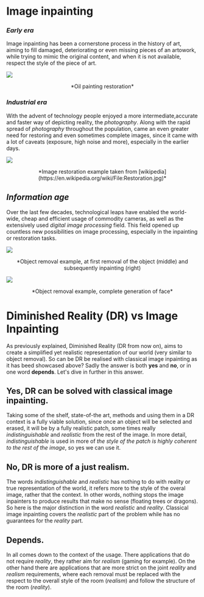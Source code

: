 # Image inpainting
### _Early era_
Image inpainting has been a cornerstone process in the history of art, aiming to fill damaged, deteriorating or even missing pieces of an artowork, while trying to mimic the original content, and when it is not available, respect the style of the piece of art. 

![](https://github.com/atlantis-ar/notes/blob/main/assets/img/image_inpainting/oil_painting_restoration.jpeg)
<center>
*Oil painting restoration*
</center>

### _Industrial era_
With the advent of technology people enjoyed a more intermediate,accurate and faster way of depicting reality, the _photography_. Along with the rapid spread of _photography_ throughout the population, came an even greater need for restoring and even sometimes complete images, since it came with a lot of caveats (exposure, high noise and more), especially in the earlier days.

![](https://github.com/atlantis-ar/notes/blob/main/assets/img/image_inpainting/black_n_whie_restoration.jpg)
<center>
*Image restoration example taken from [wikipedia](https://en.wikipedia.org/wiki/File:Restoration.jpg)*
</center>

## _Information age_
Over the last few decades, technological leaps have enabled the world-wide, cheap and efficient usage of commodity cameras, as well as the extensively used _digital image processing_ field. This field opened up countless new possibilities on image processing, especially in the inpainting or restoration tasks.

![](https://github.com/atlantis-ar/notes/blob/main/assets/img/image_inpainting/object_removal.jpg)
<center>
*Object removal example, at first removal of the object (middle) and subsequently inpainting (right)
</center>

![](https://github.com/atlantis-ar/notes/blob/main/assets/img/image_inpainting/face_inpainting.jpg)
<center>
*Object removal example, complete generation of face*
</center>




# Diminished Reality (DR) vs Image Inpainting
As previously explained, Diminished Reality (DR from now on), aims to create a simplified yet realistic representation of our world (very similar to object removal). So can be DR be realised with classical image inpainting as it has beed showcased above? Sadly the answer is both **yes** and **no**, or in one word **depends**. Let's dive in further in this answer.

## **Yes**, DR can be solved with classical image inpainting.
Taking some of the shelf, state-of-the art, methods and using them in a DR context is a fully viable solution, since once an object will be selected and erased, it will be by a fully realistic patch, some times really _indistinguishable_ and _realistic_ from the rest of the image. In more detail, _indistinguishable_ is used in more of _the style of the patch is highly coherent to the rest of the image_, so yes we can use it.

## **No**, DR is more of a just realism.
The words _indistinguishable_ and _realistic_ has nothing to do with reality or true representation of the world, it refers more to the style of the overal image, rather that the context. In other words, nothing stops the image inpainters to produce results that make no sense (floating trees or dragons). So here is the major distinction in the word _realistic_ and _reality_. Classical image inpainting covers the _realistic_ part of the problem while has no guarantees for the _reality_ part.


## **Depends**.
In all comes down to the context of the usage. There applications that do not require _reality_, they rather aim for _realism_ (gaming for example). On the other hand there are applications that are more strict on the joint _reality_ and _realism_ requirements, where each removal must be replaced with the respect to the overall style of the room (_realism_) and follow the structure of the room (_reality_).

